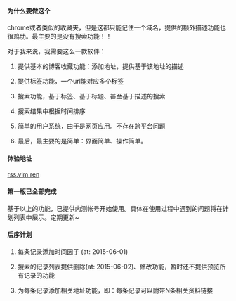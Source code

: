 #### 为什么要做这个

chrome或者类似的收藏夹，但是这都只能记住一个域名，提供的额外描述功能也很鸡肋。最主要的是没有搜索功能！！

对于我来说，我需要这么一款软件：

1. 提供基本的博客收藏功能：添加地址，提供基于该地址的描述

2. 提供标签功能，一个url能对应多个标签

3. 搜索功能，基于标签、基于标题、甚至基于描述的搜索

4. 搜索结果中根据时间排序

5. 简单的用户系统，由于是网页应用。不存在跨平台问题

6. 最后，最主要的是简单：界面简单、操作简单。

#### 体验地址

[rss.vim.ren](http://rss.vim.ren/)

#### 第一版已全部完成

基于以上的功能，已提供内测帐号开始使用。具体在使用过程中遇到的问题将在计划列表中展示。定期更新~

#### 后序计划

1. ~~每条记录添加时间因子~~ (at: 2015-06-01)

2. 搜索的记录列表提供~~删除~~(at: 2015-06-02)、修改功能，暂时还不提供预览所有记录的功能

3. 为每条记录添加相关地址功能，即：每条记录可以附带N条相关资料链接
